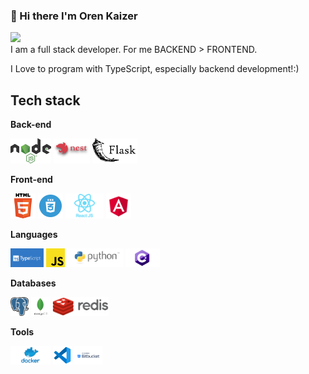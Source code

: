 ### 👋 Hi there I'm Oren Kaizer

<a href="https://www.linkedin.com/in/oren-fullstack/"><img src="https://img.shields.io/badge/LinkedIn-0077B5?style=for-the-badge&logo=linkedin&logoColor=white" /></a>  
I am a full stack developer. For me BACKEND > FRONTEND.

I Love to program with TypeScript, especially backend development!:)

## Tech stack

**Back-end**

<code><img height="40" src="https://raw.githubusercontent.com/orenKingK/orenKingK/master/images/nodejs.png"></code>
<code><img height="40" src="https://raw.githubusercontent.com/orenKingK/orenKingK/master/images/nestjs.png"></code>
<code><img height="40" src="https://raw.githubusercontent.com/orenKingK/orenKingK/master/images/flask.png"></code>

**Front-end**

<code><img height="40" src="https://raw.githubusercontent.com/orenKingK/orenKingK/master/images/html.png"></code>
<code><img height="40" src="https://raw.githubusercontent.com/orenKingK/orenKingK/master/images/css.png"></code>
<code><img height="40" src="https://raw.githubusercontent.com/orenKingK/orenKingK/master/images/reactjs.png"></code>
<code><img height="40" src="https://raw.githubusercontent.com/orenKingK/orenKingK/master/images/angular.png"></code>

**Languages**

<code><img height="30" src="https://raw.githubusercontent.com/orenKingK/orenKingK/master/images/typescript.png"></code>
<code><img height="30" src="https://raw.githubusercontent.com/orenKingK/orenKingK/master/images/javascript.png"></code>
<code><img height="30" src="https://raw.githubusercontent.com/orenKingK/orenKingK/master/images/python.png"></code>
<code><img height="30" src="https://raw.githubusercontent.com/orenKingK/orenKingK/master/images/csharp.png"></code>

**Databases**

<code><img height="30" src="https://raw.githubusercontent.com/orenKingK/orenKingK/master/images/postgresql.png"></code>
<code><img height="30" src="https://raw.githubusercontent.com/orenKingK/orenKingK/master/images/mongodb.png"></code>
<code><img height="30" src="https://raw.githubusercontent.com/orenKingK/orenKingK/master/images/redis.png"></code>

**Tools**

<code><img height="30" src="https://raw.githubusercontent.com/orenKingK/orenKingK/master/images/docker.png"></code>
<code><img height="30" src="https://raw.githubusercontent.com/orenKingK/orenKingK/master/images/vscode.png"></code>
<code><img height="30" src="https://raw.githubusercontent.com/orenKingK/orenKingK/master/images/bitbucket.png"></code>
